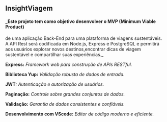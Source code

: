 ## InsightViagem

#### _Este projeto tem como objetivo desenvolver o MVP (Minimum Viable Product)
de uma aplicação Back-End para uma plataforma de viagens sustentáveis.
A API Rest será codificada em Node.js, Express e PostgreSQL e permitirá 
aos usuários explorar novos destinos,encontrar dicas de viagem sustentável e
compartilhar suas experiências._

**Express:** *Framework web para construção de APIs RESTful.*

**Biblioteca Yup:** *Validação robusta de dados de entrada.*

**JWT:** *Autenticação e autorização de usuários.*

**Paginação:** *Controle sobre grandes conjuntos de dados.*

**Validação:** *Garantia de dados consistentes e confiáveis.*

**Desenvolvimento com VScode:** *Editor de código moderno e eficiente.*
